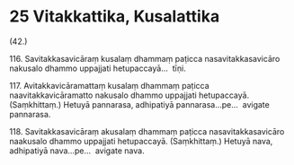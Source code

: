 

# 25 Vitakkattika, Kusalattika


(42.)

116\. Savitakkasavicāraṃ kusalaṃ dhammaṃ paṭicca nasavitakkasavicāro nakusalo dhammo uppajjati hetupaccayā…  tīṇi.

117\. Avitakkavicāramattaṃ kusalaṃ dhammaṃ paṭicca naavitakkavicāramatto nakusalo dhammo uppajjati hetupaccayā. (Saṃkhittaṃ.) Hetuyā pannarasa, adhipatiyā pannarasa…pe…  avigate pannarasa.

118\. Savitakkasavicāraṃ akusalaṃ dhammaṃ paṭicca nasavitakkasavicāro naakusalo dhammo uppajjati hetupaccayā. (Saṃkhittaṃ.) Hetuyā nava, adhipatiyā nava…pe…  avigate nava.



